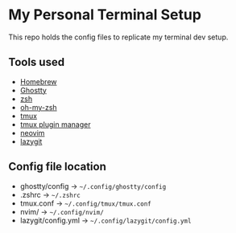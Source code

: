 # My Personal Terminal Setup
This repo holds the config files to replicate my terminal dev setup.

## Tools used
- [Homebrew](https://brew.sh/)
- [Ghostty](https://ghostty.org/)
- [zsh](https://www.zsh.org/)
- [oh-my-zsh](https://ohmyz.sh/)
- [tmux](https://github.com/tmux/tmux/wiki)
- [tmux plugin manager](https://github.com/tmux-plugins/tpm/)
- [neovim](https://neovim.io/)
- [lazygit](https://github.com/jesseduffield/lazygit)

## Config file location
- ghostty/config -> `~/.config/ghostty/config`
- .zshrc -> `~/.zshrc`
- tmux.conf -> `~/.config/tmux/tmux.conf`
- nvim/ -> `~/.config/nvim/`
- lazygit/config.yml -> `~/.config/lazygit/config.yml`
